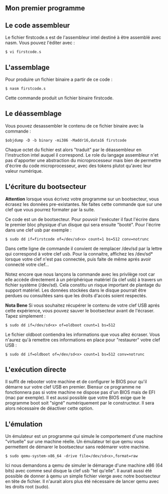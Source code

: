 Mon premier programme
---------------------

## Le code assembleur #######
Le fichier firstcode.s est de l'assembleur intel destiné à être assemblé avec nasm.
Vous pouvez l'éditer avec : 

	$ vi firstcode.s

## L'assemblage #######
Pour produire un fichier binaire a partir de ce code : 

	$ nasm firstcode.s

Cette commande produit un fichier binaire firstcode.

## Le déassemblage #######
Vous pouvez desassembler le contenu de ce fichier binaire avec la commande :
    
	$objdump -D -b binary -mi386 -Maddr16,data16 firstcode

Chaque octet du fichier est alors "traduit" par le déassembleur en l'instruction intel auquel il 
correspond. Le role du langage assembleur n'et pas d'apporter une abstraction du microprocesseur
mais bien de permettre d'écrire du code microprocesseur, avec des tokens plutot qu'avec leur
valeur numérique. 

## L'écriture du bootsecteur #######

**Attention** lorsque vous écrivez votre programme sur un bootsecteur, vous écrasez les données
pre-existantes. Ne faites cette commande que sur une clef que vous pourrez formater par la suite.

Ce code est un de bootsecteur. Pour pouvoir l'exécuter il faut l'écrire dans le premier bloc 
physique d'un disque qui sera ensuite "booté". Pour l'écrire dans une clef usb par exemple :

	$ sudo dd if=firstcode of=/dev/sd<x> count=1 bs=512 conv=notrunc

Dans cette ligne de commande il convient de remplacer /dev/sd<x> par la lettre qui correspond à
votre clef usb. Pour la connaitre, affichez les /dev/sd* lorsque votre clef n'est pas connectée, 
puis faite de même aprés avoir connecté votre clef...

Notez encore que nous lançons la commande avec les privilège root car elle accède directement 
à un périphérique matériel (la clef usb) à travers un fichier système (/dev/sd<x>). Cela 
constitu un risque important de plantage du support matériel. Les données stockées dans le 
disque pourrait être perdues ou consultées sans que les droits d'accès soient respectés. 

**Nota Bene** Si vous souhaitez récupérer le contenu de votre clef USB aprés cette expérience, 
vous pouvez sauver le bootsecteur avant de l'écraser. Tapez simplement :

	$ sudo dd if=/dev/sd<x> of=oldboot count=1 bs=512 

Le fichier oldboot contiendra les informations que vous allez écraser. Vous n'aurez qu'à remettre
ces informations en place pour "restaurer" votre clef USB :

	$ sudo dd if=oldboot of=/dev/sd<x> count=1 bs=512 conv=notrunc
 

## L'exécution directe #######

Il suffit de rebooter votre machine et de configurer le BIOS pour qu'il démarre sur votre clef USB en
premier. Biensur ce programme ne fonctionnera pas si votre machine ne dispose pas d'un BIOS mais de
EFI (mac par exemple). Il est aussi possible que votre BIOS exige que le programme boot soit "signé"
numériquement par le constructeur. Il sera alors nécessaire de déactiver cette option. 

## L'émulation #######

Un émulateur est un programme qui simule le comportement d'une machine "virtuelle" sur une machine réelle.
Un émulateur tel que qemu vous permettent de démarer le bootsecteur sans redémarer votre machine. 

	$ sudo qemu-system-x86_64 -drive file=/dev/sd<x>,format=raw

Ici nous demandons a qemu de simuler le démarage d'une machine x86 (64 bits) avec comme seul disque
la clef usb "tel qu'elle". Il aurait aussi été possible de donner à qemu un simple fichier vierge
avec notre bootsecteur en tête de fichier. Il n'aurait alors plus été nécessaire de lancer qemu
avec les droits root (sudo). 
 
